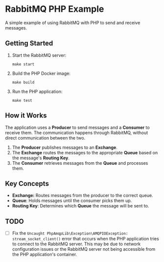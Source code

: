 # RabbitMQ PHP Example

A simple example of using RabbitMQ with PHP to send and receive messages.

## Getting Started

1. Start the RabbitMQ server:
   ```
   make start
   ```
2. Build the PHP Docker image:
   ```
   make build
   ```
3. Run the PHP application:
   ```
   make test
   ```

## How it Works

The application uses a **Producer** to send messages and a **Consumer** to receive them. The communication happens through RabbitMQ, without direct communication between the two.

1. The **Producer** publishes messages to an **Exchange**.
2. The **Exchange** routes the messages to the appropriate **Queue** based on the message's **Routing Key**.
3. The **Consumer** retrieves messages from the **Queue** and processes them.

## Key Concepts

- **Exchange:** Routes messages from the producer to the correct queue.
- **Queue**: Holds messages until the consumer picks them up.
- **Routing Key**: Determines which **Queue** the message will be sent to.

## TODO

- [ ] Fix the `Uncaught PhpAmqpLib\Exception\AMQPIOException: stream_socket_client()` error that occurs when the PHP application tries to connect to the RabbitMQ server. This may be due to network configuration issues or the RabbitMQ server not being accessible from the PHP application's container.